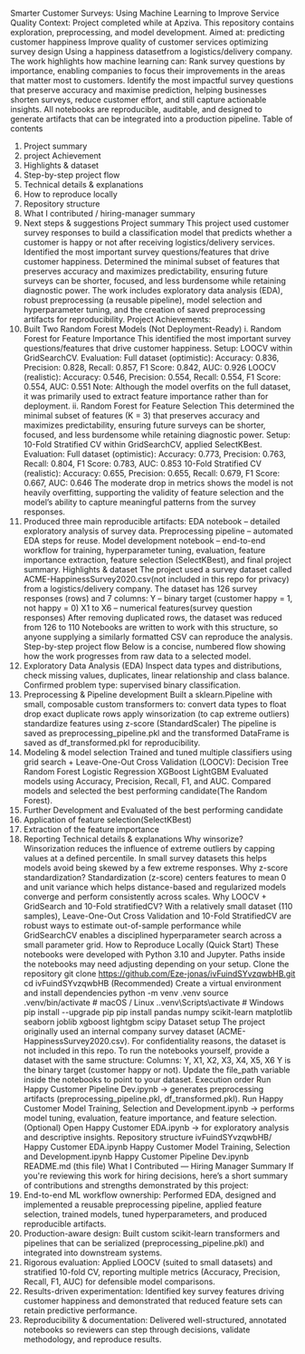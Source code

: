 Smarter Customer Surveys: Using Machine Learning to Improve Service Quality
Context:
Project completed while at Apziva. This repository contains exploration, preprocessing, and model development.
Aimed at:
predicting customer happiness
Improve quality of customer services
optimizing survey design
Using a happiness datasetfrom a logistics/delivery company.
The work highlights how machine learning can:
Rank survey questions by importance, enabling companies to focus their improvements in the areas that matter most to customers.
Identify the most impactful survey questions that preserve accuracy and maximise prediction, helping businesses shorten surveys, reduce customer effort, and still capture actionable insights.
All notebooks are reproducible, auditable, and designed to generate artifacts that can be integrated into a production pipeline.
Table of contents
1. Project summary
2. project Achievement
3. Highlights & dataset
6. Step-by-step project flow
7. Technical details & explanations
8. How to reproduce locally
9. Repository structure
10. What I contributed / hiring-manager summary
11. Next steps & suggestions
Project summary
This project used customer survey responses to build a classification model that predicts whether a customer is happy or not after receiving logistics/delivery services.
Identified the most important survey questions/features that drive customer happiness.
Determined the minimal subset of features that preserves accuracy and maximizes predictability, ensuring future surveys can be shorter, focused, and less burdensome while retaining diagnostic power.
The work includes exploratory data analysis (EDA), robust preprocessing (a reusable pipeline), model selection and hyperparameter tuning, and the creation of saved preprocessing artifacts for reproducibility.
Project Achievements:
1. Built Two Random Forest Models (Not Deployment-Ready)
i. Random Forest for Feature Importance
This identified the most important survey questions/features that drive customer happiness.
Setup: LOOCV within GridSearchCV.
Evaluation:
Full dataset (optimistic): Accuracy: 0.836, Precision: 0.828, Recall: 0.857, F1 Score: 0.842, AUC: 0.926
LOOCV (realistic): Accuracy: 0.546, Precision: 0.554, Recall: 0.554, F1 Score: 0.554, AUC: 0.551
Note: Although the model overfits on the full dataset, it was primarily used to extract feature importance rather than for deployment.
ii. Random Forest for Feature Selection
This determined the minimal subset of features (K = 3) that preserves accuracy and maximizes predictability, ensuring future surveys can be shorter, focused, and less burdensome while retaining diagnostic power.
Setup: 10-Fold Stratified CV within GridSearchCV, applied SelectKBest.
Evaluation:
Full dataset (optimistic): Accuracy: 0.773, Precision: 0.763, Recall: 0.804, F1 Score: 0.783, AUC: 0.853
10-Fold Stratified CV (realistic): Accuracy: 0.655, Precision: 0.655, Recall: 0.679, F1 Score: 0.667, AUC: 0.646
The moderate drop in metrics shows the model is not heavily overfitting, supporting the validity of feature selection and the model’s ability to capture meaningful patterns from the survey responses.
2. Produced three main reproducible artifacts:
EDA notebook – detailed exploratory analysis of survey data.
Preprocessing pipeline – automated EDA steps for reuse.
Model development notebook – end-to-end workflow for training, hyperparameter tuning, evaluation, feature importance extraction, feature selection (SelectKBest), and final project summary.
Highlights & dataset
The project used a survey dataset called ACME-HappinessSurvey2020.csv(not included in this repo for privacy) from a logistics/delivery company.
The dataset has 126 survey responses (rows) and 7 columns:
Y – binary target (customer happy = 1, not happy = 0)
X1 to X6 – numerical features(survey question responses)
After removing duplicated rows, the dataset was reduced from 126 to 110
Notebooks are written to work with this structure, so anyone supplying a similarly formatted CSV can reproduce the analysis.
Step-by-step project flow
Below is a concise, numbered flow showing how the work progresses from raw data to a selected model.
1. Exploratory Data Analysis (EDA)
Inspect data types and distributions, check missing values, duplicates, linear relationship and class balance.
Confirmed problem type: supervised binary classification.
2. Preprocessing & Pipeline development
Built a sklearn.Pipeline with small, composable custom transformers to:
convert data types to float
drop exact duplicate rows
apply winsorization (to cap extreme outliers)
standardize features using z-score (StandardScaler)
The pipeline is saved as preprocessing_pipeline.pkl and the transformed DataFrame is saved as df_transformed.pkl for reproducibility.
3. Modeling & model selection
Trained and tuned multiple classifiers using grid search + Leave-One-Out Cross Validation (LOOCV):
Decision Tree
Random Forest
Logistic Regression
XGBoost
LightGBM
Evaluated models using Accuracy, Precision, Recall, F1, and AUC.
Compared models and selected the best performing candidate(The Random Forest).
4. Further Development and Evaluated of the best performing candidate
5. Application of feature selection(SelectKBest)
6. Extraction of the feature importance
7. Reporting
Technical details & explanations
Why winsorize?
Winsorization reduces the influence of extreme outliers by capping values at a defined percentile. In small survey datasets this helps models avoid being skewed by a few extreme responses.
Why z-score standardization?
Standardization (z-score) centers features to mean 0 and unit variance which helps distance-based and regularized models converge and perform consistently across scales.
Why LOOCV + GridSearch and 10-Fold stratifiedCV?
With a relatively small dataset (110 samples), Leave-One-Out Cross Validation and 10-Fold StratifiedCV are robust ways to estimate out-of-sample performance while GridSearchCV enables a disciplined hyperparameter search across a small parameter grid.
How to Reproduce Locally (Quick Start)
These notebooks were developed with Python 3.10 and Jupyter. Paths inside the notebooks may need adjusting depending on your setup.
Clone the repository
git clone https://github.com/Eze-jonas/ivFuindSYvzqwbHB.git
cd ivFuindSYvzqwbHB
(Recommended) Create a virtual environment and install dependencies
python -m venv .venv
source .venv/bin/activate # macOS / Linux
..venv\Scripts\activate # Windows
pip install --upgrade pip
pip install pandas numpy scikit-learn matplotlib seaborn joblib xgboost lightgbm scipy
Dataset setup
The project originally used an internal company survey dataset (ACME-HappinessSurvey2020.csv).
For confidentiality reasons, the dataset is not included in this repo.
To run the notebooks yourself, provide a dataset with the same structure:
Columns: Y, X1, X2, X3, X4, X5, X6
Y is the binary target (customer happy or not).
Update the file_path variable inside the notebooks to point to your dataset.
Execution order
Run Happy Customer Pipeline Dev.ipynb → generates preprocessing artifacts (preprocessing_pipeline.pkl, df_transformed.pkl).
Run Happy Customer Model Training, Selection and Development.ipynb → performs model tuning, evaluation, feature importance, and feature selection.
(Optional) Open Happy Customer EDA.ipynb → for exploratory analysis and descriptive insights.
Repository structure
ivFuindSYvzqwbHB/
Happy Customer EDA.ipynb
Happy Customer Model Training, Selection and Development.ipynb
Happy Customer Pipeline Dev.ipynb
README.md (this file)
What I Contributed — Hiring Manager Summary
If you're reviewing this work for hiring decisions, here’s a short summary of contributions and strengths demonstrated by this project:
1. End-to-end ML workflow ownership: Performed EDA, designed and implemented a reusable preprocessing pipeline, applied feature selection, trained models, tuned hyperparameters, and produced reproducible artifacts.
2. Production-aware design: Built custom scikit-learn transformers and pipelines that can be serialized (preprocessing_pipeline.pkl) and integrated into downstream systems.
3. Rigorous evaluation: Applied LOOCV (suited to small datasets) and stratified 10-fold CV, reporting multiple metrics (Accuracy, Precision, Recall, F1, AUC) for defensible model comparisons.
4. Results-driven experimentation: Identified key survey features driving customer happiness and demonstrated that reduced feature sets can retain predictive performance.
5. Reproducibility & documentation: Delivered well-structured, annotated notebooks so reviewers can step through decisions, validate methodology, and reproduce results.